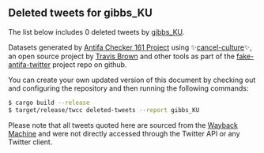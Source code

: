 ## Deleted tweets for gibbs_KU

The list below includes 0 deleted tweets by
[gibbs_KU](https://twitter.com/gibbs_KU).



Datasets generated by [Antifa Checker 161 Project](https://twitter.com/antifacheck161) using ✨[cancel-culture](https://github.com/travisbrown/cancel-culture)✨, an open source project by 
[Travis Brown](https://twitter.com/travisbrown) and other tools as part of the 
[fake-antifa-twitter](https://github.com/antifacheck161/fake-antifa-twitter) project repo on github.

You can create your own updated version of this document by checking out and configuring the
repository and then running the following commands:

```bash
$ cargo build --release
$ target/release/twcc deleted-tweets --report gibbs_KU
```

Please note that all tweets quoted here are sourced from the
[Wayback Machine](https://web.archive.org) and were not directly accessed through the Twitter API or
any Twitter client.

